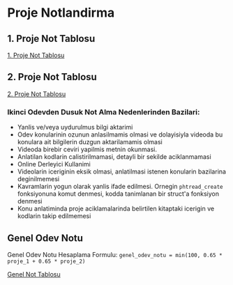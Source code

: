 # Proje Notlandirma

## 1. Proje Not Tablosu

[1. Proje Not Tablosu](https://github.com/gusanmaz/BMB311_OS_2023/blob/main/project1_grades.csv)

## 2. Proje Not Tablosu

[2. Proje Not Tablosu](https://github.com/gusanmaz/BMB311_OS_2023/blob/main/project2_grades.csv)

### Ikinci Odevden Dusuk Not Alma Nedenlerinden Bazilari:

* Yanlis ve/veya uydurulmus bilgi aktarimi
* Odev konularinin ozunun anlasilmamis olmasi ve dolayisiyla videoda bu konulara ait bilgilerin duzgun aktarilamamis olmasi
* Videoda birebir ceviri yapilmis metnin okunmasi.
* Anlatilan kodlarin calistirilmamasi, detayli bir sekilde aciklanmamasi
* Online Derleyici Kullanimi
* Videolarin iceriginin eksik olmasi, anlatilmasi istenen konularin bazilarina deginilmemesi
* Kavramlarin yogun olarak yanlis ifade edilmesi. Ornegin `phtread_create` fonksiyonuna komut denmesi, kodda tanimlanan bir struct'a fonksiyon denmesi
* Konu anlatiminda proje aciklamalarinda belirtilen kitaptaki icerigin ve kodlarin takip edilmemesi

## Genel Odev Notu

Genel Odev Notu Hesaplama Formulu: `genel_odev_notu = min(100, 0.65 * proje_1 + 0.65 * proje_2)`

[Genel Not Tablosu](https://github.com/gusanmaz/BMB311_OS_2023/blob/main/avg_grades.csv)

